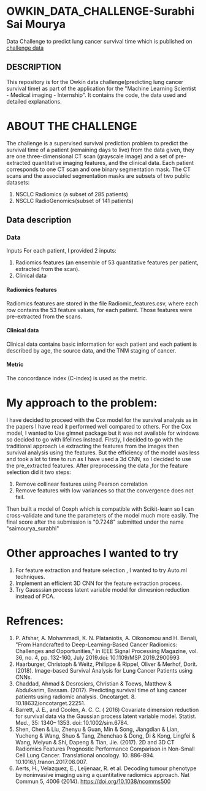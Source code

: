 # OWKIN_DATA_CHALLENGE-Surabhi Sai Mourya
Data Challenge to predict lung cancer survival time which is published on [challenge data](https://challengedata.ens.fr/) 

## DESCRIPTION
This repository is for the Owkin data challenge(predicting lung cancer survival time) as part of the application for the "Machine Learning Scientist - Medical imaging - Internship". It contains the code, the data used and detailed explanations.

# ABOUT THE CHALLENGE
The challenge is a supervised survival prediction problem to predict the survival time of a patient (remaining days to live) from the data given, they are one three-dimensional CT scan (grayscale image) and a set of pre-extracted quantitative imaging features, and the clinical data. Each patient corresponds to one CT scan and one binary segmentation mask. The CT scans and the associated segmentation masks are subsets of two public datasets:
1. NSCLC Radiomics (a subset of 285 patients)
2. NSCLC RadioGenomics(subset of 141 patients)

## Data description
### Data
Inputs 
For each patient, I provided 2 inputs:
1. Radiomics features (an ensemble of 53 quantitative features per patient, extracted from the scan).
2. Clinical data

#### Radiomics features
Radiomics features are stored in the file Radiomic_features.csv, where each row contains the 53 feature values, for each patient. Those features were pre-extracted from the scans.

#### Clinical data
Clinical data contains basic information for each patient and each patient is described by age, the source data, and the TNM staging of cancer. 

#### Metric
The concordance index (C-index) is used as the metric.


# My approach to the problem:
I have decided to proceed with the Cox model for the survival analysis as in the papers I have read it performed well compared to others. For the Cox model, I wanted to Use glmnet package but it was not available for windows so decided to go with lifelines instead. Firstly, I decided to go with the traditional approach i.e extracting the features from the images then survival analysis using the features. But the efficiency of the model was less and took a lot to time to run as I have used a 3d CNN, so I decided to use the pre_extracted features. After preprocessing the data ,for the feature selection did it two steps:
1. Remove collinear features using Pearson correlation
2. Remove features with low variances so that the convergence does not fail.

Then built a model of Coxph which is compatible with Scikit-learn so I can cross-validate and tune the parameters of the model much more easily.
The final score after the submission is "0.7248" submitted under the name "saimourya_surabhi"

# Other approaches I wanted to try
1. For feature extraction and feature selection , I wanted to try Auto.ml techniques.
2. Implement an efficient 3D CNN for the feature extraction process.
3. Try Gausssian process latent variable model for dimesnion reduction instead of PCA.

# Refrences:
1. P. Afshar, A. Mohammadi, K. N. Plataniotis, A. Oikonomou and H. Benali, "From Handcrafted to Deep-Learning-Based Cancer Radiomics: Challenges and Opportunities," in IEEE Signal Processing Magazine, vol. 36, no. 4, pp. 132-160, July 2019.doi: 10.1109/MSP.2019.2900993
2. Haarburger, Christoph & Weitz, Philippe & Rippel, Oliver & Merhof, Dorit. (2018). Image-based Survival Analysis for Lung Cancer Patients using CNNs. 
3. Chaddad, Ahmad & Desrosiers, Christian & Toews, Matthew & Abdulkarim, Bassam. (2017). Predicting survival time of lung cancer patients using radiomic analysis. Oncotarget. 8. 10.18632/oncotarget.22251. 
4. Barrett, J. E., and Coolen, A. C. C. ( 2016) Covariate dimension reduction for survival data via the Gaussian process latent variable model. Statist. Med., 35: 1340– 1353. doi: 10.1002/sim.6784.
5. Shen, Chen & Liu, Zhenyu & Guan, Min & Song, Jiangdian & Lian, Yucheng & Wang, Shuo & Tang, Zhenchao & Dong, Di & Kong, Lingfei & Wang, Meiyun & Shi, Dapeng & Tian, Jie. (2017). 2D and 3D CT Radiomics Features Prognostic Performance Comparison in Non-Small Cell Lung Cancer. Translational oncology. 10. 886-894. 10.1016/j.tranon.2017.08.007. 
6. Aerts, H., Velazquez, E., Leijenaar, R. et al. Decoding tumour phenotype by noninvasive imaging using a quantitative radiomics approach. Nat Commun 5, 4006 (2014). https://doi.org/10.1038/ncomms500
